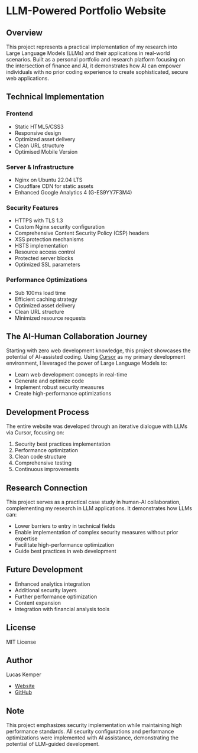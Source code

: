 # LLM-Powered Portfolio Website

## Overview
This project represents a practical implementation of my research into Large Language Models (LLMs) and their applications in real-world scenarios. Built as a personal portfolio and research platform focusing on the intersection of finance and AI, it demonstrates how AI can empower individuals with no prior coding experience to create sophisticated, secure web applications.

## Technical Implementation
### Frontend
- Static HTML5/CSS3
- Responsive design
- Optimized asset delivery
- Clean URL structure
- Optimised Mobile Version

### Server & Infrastructure
- Nginx on Ubuntu 22.04 LTS
- Cloudflare CDN for static assets
- Enhanced Google Analytics 4 (G-ES9YY7F3M4)

### Security Features
- HTTPS with TLS 1.3
- Custom Nginx security configuration
- Comprehensive Content Security Policy (CSP) headers
- XSS protection mechanisms
- HSTS implementation
- Resource access control
- Protected server blocks
- Optimized SSL parameters

### Performance Optimizations
- Sub 100ms load time
- Efficient caching strategy
- Optimized asset delivery
- Clean URL structure
- Minimized resource requests

## The AI-Human Collaboration Journey
Starting with zero web development knowledge, this project showcases the potential of AI-assisted coding. Using [Cursor](https://cursor.sh/) as my primary development environment, I leveraged the power of Large Language Models to:
- Learn web development concepts in real-time
- Generate and optimize code
- Implement robust security measures
- Create high-performance optimizations

## Development Process
The entire website was developed through an iterative dialogue with LLMs via Cursor, focusing on:
1. Security best practices implementation
2. Performance optimization
3. Clean code structure
4. Comprehensive testing
5. Continuous improvements

## Research Connection
This project serves as a practical case study in human-AI collaboration, complementing my research in LLM applications. It demonstrates how LLMs can:
- Lower barriers to entry in technical fields
- Enable implementation of complex security measures without prior expertise
- Facilitate high-performance optimization
- Guide best practices in web development

## Future Development
- Enhanced analytics integration
- Additional security layers
- Further performance optimization
- Content expansion
- Integration with financial analysis tools


## License
MIT License

## Author
Lucas Kemper
- [Website](https://lucaskemper.com)
- [GitHub](https://github.com/lucaskemper)

## Note
This project emphasizes security implementation while maintaining high performance standards. All security configurations and performance optimizations were implemented with AI assistance, demonstrating the potential of LLM-guided development.
